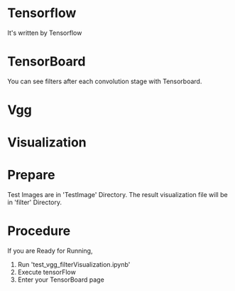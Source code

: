 # Tensorflow
  It's written by Tensorflow
# TensorBoard
  You can see filters after each convolution stage with Tensorboard.
# Vgg
# Visualization
# Prepare

  Test Images are in 'TestImage' Directory.
  The result visualization file will be in 'filter' Directory.
# Procedure

  If you are Ready for Running,

1. Run 'test_vgg_filterVisualization.ipynb'
2. Execute tensorFlow
3. Enter your TensorBoard page
